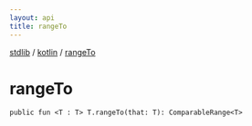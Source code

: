 ```yaml
---
layout: api
title: rangeTo
---
```

[stdlib](../index.md) / [kotlin](index.md) / [rangeTo](rangeTo.md)

# rangeTo

```
public fun <T : T> T.rangeTo(that: T): ComparableRange<T>
```
